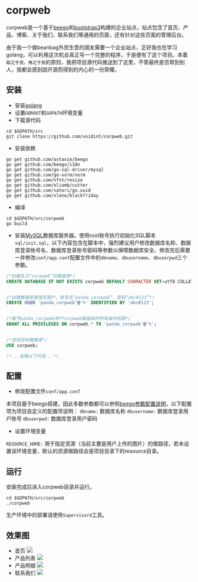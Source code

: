 # corpweb
corpweb是一个基于[beego](http://beego.me/)和[bootstrap3](http://getbootstrap.com/)构建的企业站点，站点包含了首页、产品、博客、关于我们、联系我们等通用的页面，还有针对这些页面的管理后台。

由于我一个做beanbag外贸生意的朋友需要一个企业站点，正好我也在学习golang，可以利用这次机会真正写一个完整的程序，于是便有了这个项目。本着`取之于民，用之于民`的原则，我把项目源代码推送到了这里，不管最终是否帮到别人，我都会感到因开源而得到的内心的一份荣耀。


## 安装
- 安装[golang](http://golang.org/)
- 设置`GOROOT`和`GOPATH`环境变量
- 下载源代码
```
cd $GOPATH/src
git clone https://github.com/voidint/corpweb.git
```
- 安装依赖
```
go get github.com/astaxie/beego
go get github.com/beego/i18n
go get github.com/go-sql-driver/mysql
go get github.com/go-xorm/xorm
go get github.com/nfnt/resize
go get github.com/oliamb/cutter
go get github.com/satori/go.uuid
go get github.com/slene/blackfriday
```
- 编译
```
cd $GOPATH/src/corpweb
go build 
```
- 安装[MySQL](http://www.mysql.com/)数据库服务器。使用root账号执行初始化SQL脚本`sql/init.sql`，以下内容包含在脚本中，强烈建议用户修改数据库名称、数据库登录账号名、数据库登录账号密码等参数以保障数据库安全，修改完后需要一并修改`conf/app.conf`配置文件中的`dbname`、`dbusername`、`dbuserpwd`三个参数。
```sql
/*创建名为“corpweb”的数据库*/
CREATE DATABASE IF NOT EXISTS corpweb DEFAULT CHARACTER SET=utf8 COLLATE=utf8_general_ci;


/*创建数据库管理员用户，账号名“panda_corpweb”，密码“abc#123”*/
CREATE USER 'panda_corpweb'@'%' IDENTIFIED BY 'abc#123';


/*赋予panda_corpweb用户corpweb数据库的所有操作权限*/
GRANT ALL PRIVILEGES ON corpweb.* TO 'panda_corpweb'@'%';


/*选择目标数据库*/
USE corpweb;

/*...省略以下内容...*/
```


## 配置
- 修改配置文件`conf/app.conf`

本项目基于beego搭建，因此多数参数都可以参照[beego参数配置说明](http://beego.me/docs/mvc/controller/config.md)，以下配置项为项目自定义的配置项说明：
`dbname:` 数据库名称
`dbusername:` 数据库登录用户账号
`dbuserpwd:` 数据库登录用户密码

- 设置环境变量

`RESOURCE_HOME:` 用于指定资源（当前主要是用户上传的图片）的根路径，若未设置该环境变量，默认的资源根路径会是项目目录下的resource目录。

## 运行
安装完成后进入corpweb目录并运行。
```
cd $GOPATH/src/corpweb
./corpweb
```
生产环境中的部署请使用`Supervisord`工具。

## 效果图
- 首页
![](https://github.com/voidint/corpweb/raw/master/screenshots/home.PNG)
- 产品列表
![](https://github.com/voidint/corpweb/raw/master/screenshots/product.PNG)
- 产品明细
![](https://github.com/voidint/corpweb/raw/master/screenshots/product_item.PNG)
- 联系我们
![](https://github.com/voidint/corpweb/raw/master/screenshots/contact.PNG)


